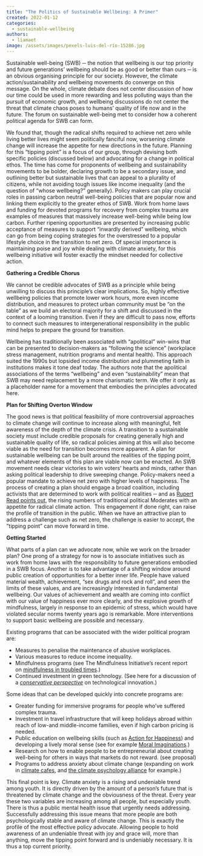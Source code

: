 ```yaml
---
title: "The Politics of Sustainable Wellbeing: A Primer"
created: 2022-01-12
categories: 
  - sustainable-wellbeing
authors: 
  - liamaet
image: /assets/images/pexels-luis-del-río-15286.jpg
---
```


Sustainable well-being (SWB) ─ the notion that wellbeing is our top priority and future generations’ wellbeing should be as good or better than ours ─ is an obvious organising principle for our society. However, the climate action/sustainability and wellbeing movements do converge on this message. On the whole, climate debate does not center discussion of how our time could be used in more rewarding and less polluting ways than the pursuit of economic growth, and wellbeing discussions do not center the threat that climate chaos poses to humans’ quality of life now and in the future. The forum on sustainable well-being met to consider how a coherent political agenda for SWB can form.

We found that, though the radical shifts required to achieve net zero while living better lives might seem politically fanciful now, worsening climate change will increase the appetite for new directions in the future. Planning for this “tipping point” is a focus of our group, through devising both specific policies (discussed below) and advocating for a change in political ethos. The time has come for proponents of wellbeing and sustainability movements to be bolder, declaring growth to be a secondary issue, and outlining better but sustainable lives that can appeal to a plurality of citizens, while not avoiding tough issues like income inequality (and the question of “whose wellbeing?” generally). Policy makers can play crucial roles in passing carbon neutral well-being policies that are popular now and linking them explicitly to the greater ethos of SWB. Work from home laws and funding for devoted programs for recovery from complex trauma are examples of measures that massively increase well-being while being low carbon. Further ripening opportunities are presented by increasing public acceptance of measures to support “inwardly derived” wellbeing, which can go from being coping strategies for the overstressed to a popular lifestyle choice in the transition to net zero. Of special importance is maintaining poise and joy while dealing with climate anxiety, for this wellbeing initiative will foster exactly the mindset needed for collective action.

**Gathering a Credible Chorus**

We cannot be credible advocates of SWB as a principle while being unwilling to discuss this principle’s clear implications. So, highly effective wellbeing policies that promote lower work hours, more even income distribution, and measures to protect urban community must be “on the table” as we build an electoral majority for a shift and discussed in the context of a looming transition. Even if they are difficult to pass now, efforts to connect such measures to intergenerational responsibility in the public mind helps to prepare the ground for transition.

Wellbeing has traditionally been associated with “apolitical” win-wins that can be presented to decision-makers as “following the science” (workplace stress management, nutrition programs and mental health). This approach suited the 1990s but lopsided income distribution and plummeting faith in institutions makes it tone deaf today. The authors note that the apolitical associations of the terms “wellbeing” and even “sustainability” mean that SWB may need replacement by a more charismatic term. We offer it only as a placeholder name for a movement that embodies the principles advocated here.

**Plan for Shifting Overton Window**

The good news is that political feasibility of more controversial approaches to climate change will continue to increase along with meaningful, felt awareness of the depth of the climate crisis. A transition to a sustainable society must include credible proposals for creating generally high and sustainable quality of life, so radical policies aiming at this will also become viable as the need for transition becomes more apparent. A plan for sustainable wellbeing can be built around the realities of the tipping point, and whatever elements of this plan are viable now can be enacted. An SWB movement needs clear victories to win voters’ hearts and minds, rather than asking political leadership to drive sweeping change. Policy-makers need a popular mandate to achieve net zero with higher levels of happiness. The process of creating a plan should engage a broad coalition, including activists that are determined to work with political realities ─ and as [Rupert Read points out](https://systems-souls-society.com/what-next-on-climate-the-need-for-a-moderate-flank/), the rising numbers of traditional political Moderates with an appetite for radical climate action.  This engagement if done right, can raise the profile of transition in the public. When we have an attractive plan to address a challenge such as net zero, the challenge is easier to accept, the ”tipping point” can move forward in time.  

**Getting Started**

What parts of a plan can we advocate now, while we work on the broader plan? One prong of a strategy for now is to associate initiatives such as work from home laws with the responsibility to future generations embodied in a SWB focus. Another is to take advantage of a shifting window around public creation of opportunities for a better inner life. People have valued material wealth, achievement, “sex drugs and rock and roll”, and seen the limits of these values, and are increasingly interested in fundamental wellbeing. Our values of achievement and wealth are coming into conflict with our value of happiness ever more clearly, and the explosive growth of mindfulness, largely in response to an epidemic of stress, which would have violated secular norms twenty years ago is remarkable. More interventions to support basic wellbeing are possible and necessary. 

Existing programs that can be associated with the wider political program are:

- Measures to penalise the maintenance of abusive workplaces.
- Various measures to reduce income inequality.
- Mindfulness programs (see The Mindfulness Initiative’s recent report on [mindfulness in troubled times](https://www.themindfulnessinitiative.org/agency-in-urgent-times).) 
- Continued investment in green technology. (See here for a discussion of a [_conservative perspective_](https://lifeitself.org/2021/12/22/conservative-planning-for-social-well-being/) on technological innovation.)

Some ideas that can be developed quickly into concrete programs are:

- Greater funding for immersive programs for people who’ve suffered complex trauma.
- Investment in travel infrastructure that will keep holidays abroad within reach of low-and middle-income families, even if high carbon pricing is needed.
- Public education on wellbeing skills (such as [Action for Happiness](https://www.actionforhappiness.org/)) and developing a lively moral sense (see for example [Moral Imaginations](https://www.moralimaginations.com/).)
- Research on how to enable people to be entrepreneurial about creating well-being for others in ways that markets do not reward. (see proposal)
- Programs to address anxiety about climate change (expanding on work in [climate cafes](https://climatecafes.org/), and [the climate psychology alliance](https://www.climatepsychologyalliance.org/join-in) for example.)

This final point is key. Climate anxiety is a rising and undeniable trend among youth. It is directly driven by the amount of a person’s future that is threatened by climate change and the obviousness of the threat. Every year these two variables are increasing among all people, but especially youth. There is thus a public mental health issue that urgently needs addressing. Successfully addressing this issue means that more people are both psychologically stable and aware of climate change. This is exactly the profile of the most effective policy advocate. Allowing people to hold awareness of an undeniable threat with joy and grace will, more than anything, move the tipping point forward and is undeniably necessary. It is thus a top current priority.
